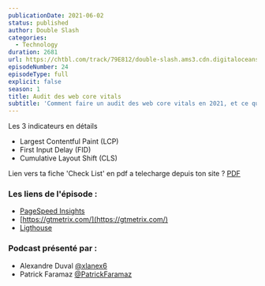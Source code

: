 ```yaml
---
publicationDate: 2021-06-02
status: published
author: Double Slash
categories:
  - Technology
duration: 2681
url: https://chtbl.com/track/79E812/double-slash.ams3.cdn.digitaloceanspaces.com/DS_024_audit.mp3
episodeNumber: 24
episodeType: full
explicit: false
season: 1
title: Audit des web core vitals
subtitle: 'Comment faire un audit des web core vitals en 2021, et ce qui va rentrer en vigueur dans le ranking.'
---
```


Les 3 indicateurs en détails

- Largest Contentful Paint (LCP)
- First Input Delay (FID)
- Cumulative Layout Shift (CLS)

Lien vers ta fiche 'Check List' en pdf a telecharge depuis ton site ? [PDF](https://link)

### Les liens de l'épisode :

- [PageSpeed Insights](https://developers.google.com/speed/pagespeed/insights/?hl=fr)
- [https://gtmetrix.com/](https://gtmetrix.com/)
- [Ligthouse](https://developers.google.com/web/tools/lighthouse)

### Podcast présenté par :

- Alexandre Duval [@xlanex6](https://twitter.com/xlanex6)
- Patrick Faramaz [@PatrickFaramaz](https://twitter.com/PatrickFaramaz)
